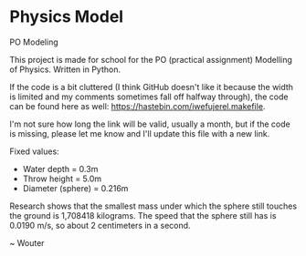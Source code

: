 # Physics Model
PO Modeling

This project is made for school for the PO (practical assignment) Modelling of Physics.
Written in Python.

If the code is a bit cluttered (I think GitHub doesn't like it because the width is limited and my comments sometimes fall off halfway through), the code can be found here as well: https://hastebin.com/iwefujerel.makefile.

I'm not sure how long the link will be valid, usually a month, but if the code is missing, please let me know and I'll update this file with a new link.
 
Fixed values:
- Water depth = 0.3m
- Throw height = 5.0m
- Diameter (sphere) = 0.216m
 
Research shows that the smallest mass under which the sphere still touches the ground is 1,708418 kilograms.
The speed that the sphere still has is 0.0190 m/s, so about 2 centimeters in a second.
 
 ~ Wouter
